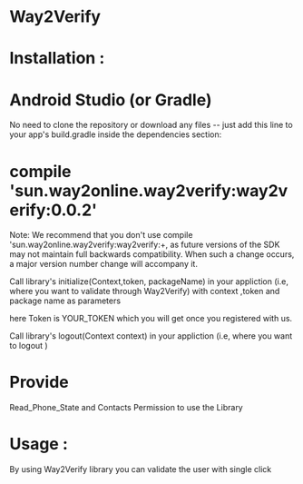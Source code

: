 # Way2Verify


# Installation :

# Android Studio (or Gradle)

No need to clone the repository or download any files -- just add this line to your app's build.gradle inside the dependencies section:

# compile 'sun.way2online.way2verify:way2verify:0.0.2'

Note: We recommend that you don't use compile 'sun.way2online.way2verify:way2verify:+, as future versions of the SDK may not maintain full backwards compatibility. When such a change occurs, a major version number change will accompany it.

Call library's initialize(Context,token, packageName) in your appliction (i.e, where you want to validate through Way2Verify)
with context ,token and package name as parameters

here Token is YOUR_TOKEN which you will get once you registered with us.





Call library's logout(Context context) in your appliction (i.e, where you want to logout )

# Provide
Read_Phone_State and Contacts Permission to use the Library




# Usage :


By using Way2Verify library you can validate the user with single click
